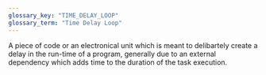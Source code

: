 ```yaml
---
glossary_key: "TIME_DELAY_LOOP"
glossary_term: "Time Delay Loop"
---
```


A piece of code or an electronical unit which is meant to delibartely create a delay in the run-time of a program, generally due to an external dependency which adds time to the duration of the task execution.

